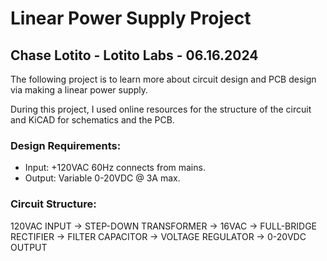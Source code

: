 # Linear Power Supply Project
## Chase Lotito - Lotito Labs - 06.16.2024

The following project is to learn more about circuit design and PCB design via making a linear power supply.

During this project, I used online resources for the structure of the circuit and KiCAD for schematics and the PCB.

### Design Requirements:
* Input: +120VAC 60Hz connects from mains.
* Output: Variable 0-20VDC @ 3A max.

### Circuit Structure:

120VAC INPUT -> STEP-DOWN TRANSFORMER -> 16VAC -> FULL-BRIDGE RECTIFIER -> FILTER CAPACITOR -> VOLTAGE REGULATOR -> 0-20VDC OUTPUT
